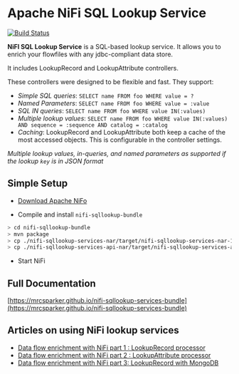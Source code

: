 # Apache NiFi SQL Lookup Service

[![Build Status](https://travis-ci.org/mrcsparker/nifi-sqllookup-services-bundle.svg?branch=master)](https://travis-ci.org/mrcsparker/nifi-sqllookup-services-bundle)

**NiFI SQL Lookup Service** is a SQL-based lookup service. It allows you to enrich your flowfiles with any jdbc-compliant data store.

It includes LookupRecord and LookupAttribute controllers.

These controllers were designed to be flexible and fast. They support:

* _Simple SQL queries_: `SELECT name FROM foo WHERE value = ?`
* _Named Parameters_: `SELECT name FROM foo WHERE value = :value`
* _SQL IN queries_: `SELECT name FROM foo WHERE value IN(:values)`
* _Multiple lookup values_: `SELECT name FROM foo WHERE value IN(:values) AND sequence = :sequence AND catalog = :catalog`
* _Caching_: LookupRecord and LookupAttribute both keep a cache of the most accessed objects. This is configurable in the controller settings.

*Multiple lookup values, in-queries, and named parameters as supported if the lookup `key` is in JSON format*

## Simple Setup

* [Download Apache NiFo](https://nifi.apache.org/download.html)

* Compile and install `nifi-sqllookup-bundle`

```bash
> cd nifi-sqllookup-bundle
> mvn package
> cp ./nifi-sqllookup-services-nar/target/nifi-sqllookup-services-nar-1.6.0.nar /NIFI_INSTALL/lib/
> cp ./nifi-sqllookup-services-api-nar/target/nifi-sqllookup-services-api-nar-1.6.0.nar /NIFI_INSTALL/lib/
```

* Start NiFi

## Full Documentation

[https://mrcsparker.github.io/nifi-sqllookup-services-bundle](https://mrcsparker.github.io/nifi-sqllookup-services-bundle)

## Articles on using NiFi lookup services

* [Data flow enrichment with NiFi part 1 : LookupRecord processor](https://community.hortonworks.com/articles/138632/data-flow-enrichment-with-nifi-lookuprecord-proces.html)
* [Data flow enrichment with NiFi part 2 : LookupAttribute processor](https://community.hortonworks.com/articles/140231/data-flow-enrichment-with-nifi-part-2-lookupattrib.html)
* [Data flow enrichment with NiFi part 3: LookupRecord with MongoDB](https://community.hortonworks.com/articles/146198/data-flow-enrichment-with-nifi-part-3-lookuprecord.html)




